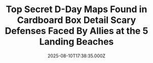 ---
title: "Top Secret D-Day Maps Found in Cardboard Box Detail Scary Defenses Faced By Allies at the 5 Landing Beaches"
date: 2025-08-10T17:38:35.000Z
category: Human Kindness
externalLink: "https://www.goodnewsnetwork.org/top-secret-d-day-maps-found-in-cardboard-box-detail-scary-defenses-faced-by-allies-at-the-5-landing-beaches/"
image: ""
excerpt: "Top-secret WWII maps used by Allied troops for the famous D-Day landings were found in a cardboard box after being purchased for just $10. Five of the six maps provide restricted-access detail of the five landing beaches of Utah, Omaha, Gold, Juno and Sword, with the sixth one—for landing craft pilots—showing all the beaches Each […] The post Top Secret…"
---